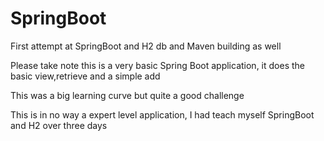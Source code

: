 # SpringBoot

First attempt at SpringBoot and H2 db and Maven building as well

Please take note this is a very basic Spring Boot application, it does the basic view,retrieve and a simple add

This was a big learning curve but quite a good challenge

This is in no way a expert level application, I had teach myself SpringBoot and H2 over three days
